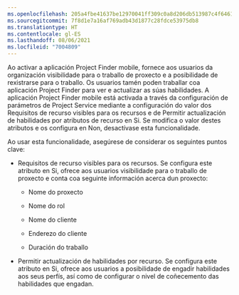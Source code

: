 ```yaml
---
ms.openlocfilehash: 205a4fbe41637be12970041ff309c0a8d206db513987c4f64610e842183ed781
ms.sourcegitcommit: 7f8d1e7a16af769adb43d1877c28fdce53975db8
ms.translationtype: HT
ms.contentlocale: gl-ES
ms.lasthandoff: 08/06/2021
ms.locfileid: "7004809"
---
```

Ao activar a aplicación Project Finder mobile, fornece aos usuarios da organización visibilidade para o traballo de proxecto e a posibilidade de rexistrarse para o traballo. Os usuarios tamén poden traballar coa aplicación Project Finder para ver e actualizar as súas habilidades. A aplicación Project Finder mobile está activada a través da configuración de parámetros de Project Service mediante a configuración do valor dos Requisitos de recurso visibles para os recursos e de Permitir actualización de habilidades por atributos de recurso en Si. Se modifica o valor destes atributos e os configura en Non, desactívase esta funcionalidade.  
  
 Ao usar esta funcionalidade, asegúrese de considerar os seguintes puntos clave:  
  
-   Requisitos de recurso visibles para os recursos. Se configura este atributo en Si, ofrece aos usuarios visibilidade para o traballo de proxecto e conta coa seguinte información acerca dun proxecto:  
  
    -   Nome do proxecto  
  
    -   Nome do rol  
  
    -   Nome do cliente  
  
    -   Enderezo do cliente  
  
    -   Duración do traballo  
  
-   Permitir actualización de habilidades por recurso. Se configura este atributo en Si, ofrece aos usuarios a posibilidade de engadir habilidades aos seus perfís, así como de configurar o nivel de coñecemento das habilidades que engadan.
